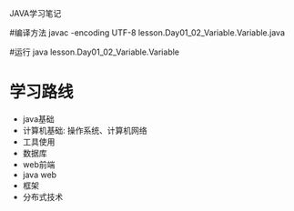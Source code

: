 JAVA学习笔记

#编译方法
javac -encoding UTF-8 lesson.Day01_02_Variable.Variable.java

#运行
java lesson.Day01_02_Variable.Variable

# 学习路线

- java基础
- 计算机基础: 操作系统、计算机网络
- 工具使用
- 数据库
- web前端
- java web
- 框架
- 分布式技术

